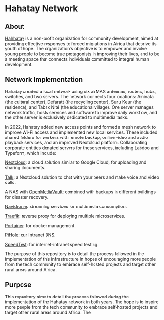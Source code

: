 # Hahatay Network

## About

[Hahhatay](https://hahatay.org) is a non-profit organization for community development, aimed at providing effective responses to forced migrations in Africa that deprive its youth of hope. The organization's objective is to empower and involve young people to become true protagonists in improving their lives, and to be a meeting space that connects individuals committed to integral human development.

## Network Implementation

Hahatay created a local network using six airMAX antennas, routers, hubs, switches, and two servers. The network connects four locations: Aminata (the cultural center), Defaratt (the recycling center), Sunu Keur (the residence), and Tabax Nité (the educational village). One server manages network traffic, hosts services and software to improve daily workflow, and the other server is exclusively dedicated to multimedia tasks.

In 2022, Hahatay added new access points and formed a mesh network to improve Wi-Fi access and implemented new local services. These included shared folders for workers with remote backup, online video and audio playback services, and an improved Nextcloud platform. Collaborating corporate entities donated servers for these services, including Labdoo and Typeform, which include: 

[Nextcloud](https://nextcloud.com): a cloud solution similar to Google Cloud, for uploading and sharing documents.

[Talk](https://nextcloud.com/talk/): a Nextcloud solution to chat with your peers and make voice and video calls.

A NAS with [OpenMediaVault](https://www.openmediavault.org): combined with backups in different buildings for disaster recovery.

[Navidrome](https://www.navidrome.org): streaming services for multimedia consumption.

[Traefik](https://traefik.io/): reverse proxy for deploying multiple microservices.

[Portainer](https://www.portainer.io/): for docker management.

[PiHole](https://pi-hole.net/): our Intranet DNS.

[SpeedTest](https://www.speedtest.net/): for internet-intranet speed testing.

The purpose of this repository is to detail the process followed in the implementation of this infrastructure in hopes of encouraging more people from the tech community to embrace self-hosted projects and target other rural areas around Africa.

## Purpose

This repository aims to detail the process followed during the implementation of the Hahatay network in both years. The hope is to inspire more people from the tech community to embrace self-hosted projects and target other rural areas around Africa. The 
